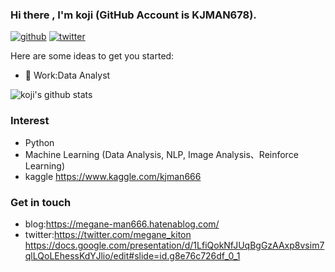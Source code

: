 ### Hi there , I'm koji (GitHub Account is KJMAN678).

[![github](https://img.shields.io/github/followers/KJMAN678?label=Follow%20%40KJMAN678&style=social)](https://github.com/KJMAN678)
[![twitter](https://img.shields.io/twitter/follow/megane_kiton?style=social)](https://twitter.com/megane_kiton)

Here are some ideas to get you started:

- 🔭 Work:Data Analyst

![koji's github stats](https://github-readme-stats.vercel.app/api?username=KJMAN678&show_icons=true&theme=cobalt)

### Interest
- Python
- Machine Learning (Data Analysis, NLP, Image Analysis、Reinforce Learning)
- kaggle https://www.kaggle.com/kjman666

### Get in touch
- blog:https://megane-man666.hatenablog.com/
- twitter:https://twitter.com/megane_kiton
https://docs.google.com/presentation/d/1LfiQokNfJUqBgGzAAxp8vsim7qlLQoLEhessKdYJlio/edit#slide=id.g8e76c726df_0_1
